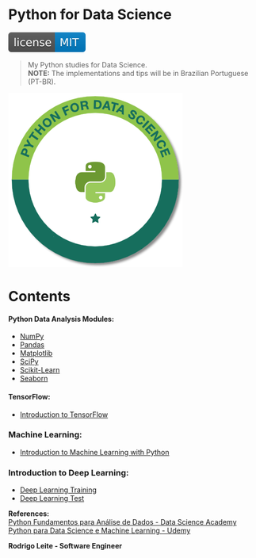 # Python for Data Science  
  
[![License MIT](res/license-MIT-blue.svg)](LICENSE.md)  
  
> My Python studies for Data Science.  
__NOTE:__ The implementations and tips will be in Brazilian Portuguese (PT-BR).  
  
![python-for-data-science](res/logo.png)  
  
# Contents  
  
#### Python Data Analysis Modules:
 - [NumPy](01-python-data-analysis-modules/01-NumPy/01-NumPy.ipynb)  
 - [Pandas](01-python-data-analysis-modules/02-Pandas/02-Pandas.ipynb)  
 - [Matplotlib](01-python-data-analysis-modules/03-Matplotlib/03-Matplotlib.ipynb)  
 - [SciPy](01-python-data-analysis-modules/04-SciPy/04-SciPy.ipynb)  
 - [Scikit-Learn](01-python-data-analysis-modules/05-Scikit-Learn/5-Scikit-Learn.ipynb)  
 - [Seaborn](01-python-data-analysis-modules/06-Seaborn/06-Seaborn.ipynb)  
  
#### TensorFlow:
 - [Introduction to TensorFlow](02-introduction-to-tensorflow/Intro-to-TensorFlow.ipynb)  
  
### Machine Learning:
 - [Introduction to Machine Learning with Python](03-introduction-to-machine-learning-with-python/Introduction-to-Machine-Learning.ipynb)
  
### Introduction to Deep Learning:  
 - [Deep Learning Training](04-introduction-to-deep-learning/Deep-Learning-Training.ipynb)  
 - [Deep Learning Test](04-introduction-to-deep-learning/Deep-Learning-Test.ipynb)  
  
  
__References:__  
[Python Fundamentos para Análise de Dados - Data Science Academy](https://www.datascienceacademy.com.br/course?courseid=python-fundamentos)  
[Python para Data Science e Machine Learning - Udemy](https://www.udemy.com/python-para-data-science-e-machine-learning)  
  
<strong>Rodrigo Leite - Software Engineer</strong>
